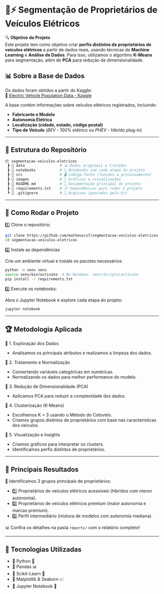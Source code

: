 # 🚗⚡ Segmentação de Proprietários de Veículos Elétricos

🔍 **Objetivo do Projeto**  
Este projeto tem como objetivo criar **perfis distintos de proprietários de veículos elétricos** a partir de dados reais, usando técnicas de **Machine Learning** e **Análise de Dados**. Para isso, utilizamos o algoritmo **K-Means** para segmentação, além de **PCA** para redução de dimensionalidade.

## 📊 **Sobre a Base de Dados**
Os dados foram obtidos a partir do Kaggle:  
🔗 [Electric Vehicle Population Data - Kaggle](https://www.kaggle.com/datasets/mzohaibzeeshan/electric-vehicle-population-data-messy-data)  

A base contém informações sobre veículos elétricos registrados, incluindo:  
- **Fabricante e Modelo**
- **Autonomia Elétrica**
- **Localização (cidade, estado, código postal)**
- **Tipo de Veículo** (_BEV_ - 100% elétrico ou _PHEV_ - híbrido plug-in)

---

## 📂 **Estrutura do Repositório**
```bash
📦 segmentacao-veiculos-eletricos
 ┣ 📂 data                # 📊 Dados originais e tratados
 ┣ 📂 notebooks           # 📒 Notebooks com cada etapa do projeto
 ┣ 📂 src                 # 🖥️ Código-fonte (funções e processamento)
 ┣ 📂 images              # 📸 Gráficos e visualizações
 ┣ 📄 README.md           # 📜 Documentação principal do projeto
 ┣ 📄 requirements.txt    # 📦 Dependências para rodar o projeto
 ┗ 📄 .gitignore          # 🚫 Arquivos ignorados pelo Git
```
---

## 🚀 **Como Rodar o Projeto**

1️⃣ Clone o repositório:

```bash
git clone https://github.com/matheuscsf/segmentacao-veiculos-eletricos.git
cd segmentacao-veiculos-eletricos
```

2️⃣ Instale as dependências

Crie um ambiente virtual e instale os pacotes necessários:

```bash
python -m venv venv
source venv/bin/activate  # No Windows: venv\Scripts\activate
pip install -r requirements.txt
```

3️⃣ Execute os notebooks:

Abra o Jupyter Notebook e explore cada etapa do projeto:
```bash
jupyter notebook
```
---

## 🏆 Metodologia Aplicada

📌 1. Exploração dos Dados
- Analisamos os principais atributos e realizamos a limpeza dos dados.
  
📌 2. Tratamento e Normalização
- Convertendo variáveis categóricas em numéricas.
- Normalizando os dados para melhor performance do modelo.

📌 3. Redução de Dimensionalidade (PCA)
- Aplicamos PCA para reduzir a complexidade dos dados.

📌 4. Clusterização (K-Means)
- Escolhemos K = 3 usando o Método do Cotovelo.
- Criamos grupos distintos de proprietários com base nas características dos veículos.

📌 5. Visualização e Insights
- Criamos gráficos para interpretar os clusters.
- Identificamos perfis distintos de proprietários.

---

## 🔎 Principais Resultados

🎯 Identificamos 3 grupos principais de proprietários:
- 1️⃣ Proprietários de veículos elétricos acessíveis (híbridos com menor autonomia).
- 2️⃣ Proprietários de veículos elétricos premium (maior autonomia e marcas premium).
- 3️⃣ Perfil intermediário (mistura de modelos com autonomia mediana).

📊 Confira os detalhes na pasta ```reports/``` com o relatório completo!

---

## 📌 Tecnologias Utilizadas
- 🔹 Python 🐍
- 🔹 Pandas 📊
- 🔹 Scikit-Learn 🤖
- 🔹 Matplotlib & Seaborn 📈
- 🔹 Jupyter Notebook 📒


